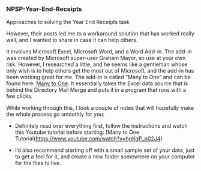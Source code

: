 ### NPSP-Year-End-Receipts
Approaches to solving the Year End Receipts task

However, their posts led me to a workaround solution that has worked really well, and I wanted to share in case it can help others.

It involves Microsoft Excel, Microsoft Word, and a Word Add-in. The add-in was created by Microsoft super-user Graham Mayor, so use at your own risk. However, I researched a little, and he seems like a gentleman whose only wish is to help others get the most out of Microsoft, and the add-in has been working great for me. The add-in is called “Many to One” and can be found here: [Many to One](http://www.gmayor.com/ManyToOne.htm). It essentially takes the Excel data source that is behind the Directory Mail Merge and puts it in a program that runs with a few clicks.

While working through this, I took a couple of notes that will hopefully make the whole process go smoothly for you:
- Definitely read over everything first, follow the instructions and watch this Youtube tutorial before starting: [Many to One Tutorial(https://www.youtube.com/watch?v=hgKgP_n02J4)

- I’d also recommend starting off with a small sample set of your data, just to get a feel for it, and create a new folder somewhere on your computer for the files to live.
